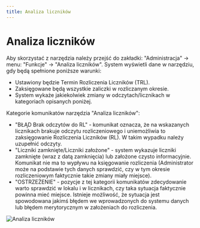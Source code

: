 ```yaml
---
title: Analiza liczników
---
```

# Analiza liczników
Aby skorzystać z narzędzia należy przejść do zakładki: "Administracja" -> menu: "Funkcje" -> "Analiza liczników".
System wyświetli dane w narzędziu,  gdy będą spełnione poniższe warunki:
- Ustawiony będzie Termin Rozliczenia Liczników (TRL).
- Zaksięgowane będą wszystkie zaliczki w rozliczanym okresie.
- System wykaże jakiekolwiek zmiany w odczytach/licznikach w kategoriach opisanych poniżej.

Kategorie komunikatów narzędzia "Analiza liczników":
- "BŁĄD Brak odczytów do RL" - komunikat oznacza, że na wskazanych licznikach brakuje odczytu rozliczeniowego i uniemożliwia to zaksięgowanie Rozliczenia Liczników (RL). W takim wypadku należy uzupełnić odczyty.
- "Liczniki zamknięte/Liczniki założone" - system wykazuje liczniki zamknięte (wraz z datą zamknięcia) lub założone czysto informacyjnie. Komunikat nie ma to wypływu na księgowanie rozliczenia (Administrator może na podstawie tych danych sprawdzić, czy w tym okresie rozliczeniowym faktycznie takie zmiany miały miejsce).
- "OSTRZEŻENIE" - pozycje z tej kategorii komunikatów zdecydowanie warto sprawdzić w lokalu i w licznikach, czy taka sytuacja faktycznie powinna mieć miejsce. Istnieje możliwość, że sytuacja jest spowodowana jakimś błędem we wprowadzonych do systemu danych lub błędem merytorycznym w założeniach do rozliczenia.

![Analiza liczników](analizalicznikow.gif)